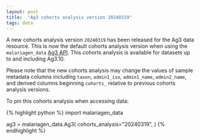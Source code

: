 ```yaml
---
layout: post
title:  "Ag3 cohorts analysis version 20240319"
tags: data
---
```


A new cohorts analysis version `20240319` has been released for the
Ag3 data resource. This is now the default cohorts analysis version
when using the `malariagen_data` [Ag3
API](https://malariagen.github.io/malariagen-data-python/latest/Ag3.html). This
cohorts analysis is available for datasets up to and including Ag3.10.

Please note that the new cohorts analysis may change the values of
sample metadata columns including `taxon`, `admin1_iso`,
`admin1_name`, `admin2_name`, and derived columns beginning `cohorts_`
relative to previous cohorts analysis versions.

To pin this cohorts analysis when accessing data:

{% highlight python %}
import malariagen_data

ag3 = malariagen_data.Ag3(
    cohorts_analysis="20240319",
)
{% endhighlight %}
